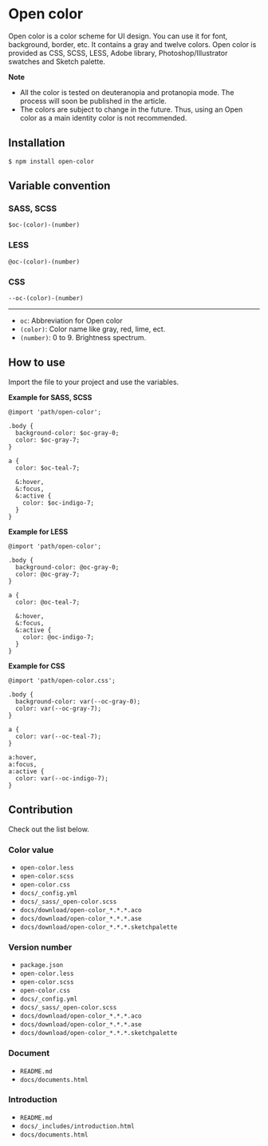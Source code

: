 # Open color

Open color is a color scheme for UI design. You can use it for font, background, border, etc. It contains a gray and twelve colors.
Open color is provided as CSS, SCSS, LESS, Adobe library, Photoshop/Illustrator swatches and Sketch palette.

**Note**

* All the color is tested on deuteranopia and protanopia mode. The process will soon be published in the article.
* The colors are subject to change in the future. Thus, using an Open color as a main identity color is not recommended.

## Installation

```
$ npm install open-color
```

## Variable convention

### SASS, SCSS

```
$oc-(color)-(number)
```

### LESS

```
@oc-(color)-(number)
```
### CSS

```
--oc-(color)-(number)
```

---

- `oc`:  Abbreviation for Open color
- `(color)`: Color name like gray, red, lime, ect.
- `(number)`: 0 to 9. Brightness spectrum.


## How to use

Import the file to your project and use the variables.

**Example for SASS, SCSS**

```
@import 'path/open-color';

.body {
  background-color: $oc-gray-0;
  color: $oc-gray-7;
}

a {
  color: $oc-teal-7;

  &:hover,
  &:focus,
  &:active {
    color: $oc-indigo-7;
  }
}
```

**Example for LESS**

```
@import 'path/open-color';

.body {
  background-color: @oc-gray-0;
  color: @oc-gray-7;
}

a {
  color: @oc-teal-7;

  &:hover,
  &:focus,
  &:active {
    color: @oc-indigo-7;
  }
}
```

**Example for CSS**

```
@import 'path/open-color.css';

.body {
  background-color: var(--oc-gray-0);
  color: var(--oc-gray-7);
}

a {
  color: var(--oc-teal-7);
}

a:hover,
a:focus,
a:active {
  color: var(--oc-indigo-7);
}
```

## Contribution

Check out the list below.

### Color value

- `open-color.less`
- `open-color.scss`
- `open-color.css`
- `docs/_config.yml`
- `docs/_sass/_open-color.scss`
- `docs/download/open-color_*.*.*.aco`
- `docs/download/open-color_*.*.*.ase`
- `docs/download/open-color_*.*.*.sketchpalette`

### Version number

- `package.json`
- `open-color.less`
- `open-color.scss`
- `open-color.css`
- `docs/_config.yml`
- `docs/_sass/_open-color.scss`
- `docs/download/open-color_*.*.*.aco`
- `docs/download/open-color_*.*.*.ase`
- `docs/download/open-color_*.*.*.sketchpalette`

### Document

- `README.md`
- `docs/documents.html`

### Introduction

- `README.md`
- `docs/_includes/introduction.html`
- `docs/documents.html`
